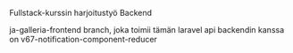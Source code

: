 Fullstack-kurssin harjoitustyö
Backend

ja-galleria-frontend branch, joka toimii
tämän laravel api backendin kanssa on v67-notification-component-reducer  
